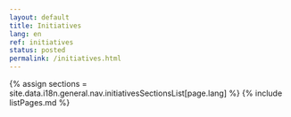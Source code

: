 ```yaml
---
layout: default
title: Initiatives
lang: en
ref: initiatives
status: posted
permalink: /initiatives.html
---
```


{% assign sections = site.data.i18n.general.nav.initiativesSectionsList[page.lang] %}
{% include listPages.md %}
